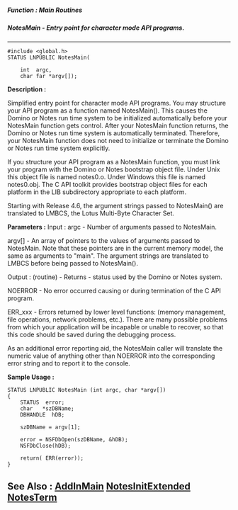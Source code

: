 ##### Function : Main Routines
##### NotesMain - Entry point for character mode API programs.
---
```
#include <global.h>
STATUS LNPUBLIC NotesMain(

	int  argc,
	char far *argv[]);
```
**Description :**

Simplified entry point for character mode API programs. You may structure your 
API program as a function named NotesMain(). This causes the Domino or Notes 
run time system to be initialized automatically before your NotesMain function 
gets control. After your NotesMain function returns, the Domino or Notes run 
time system is automatically terminated. Therefore, your NotesMain function 
does not need to initialize or terminate the Domino or Notes run time system 
explicitly.

If you structure your API program as a NotesMain function, you must link your 
program with the Domino or Notes bootstrap object file.  Under Unix this object 
file is named notes0.o. Under Windows this file is named notes0.obj. The C API 
toolkit provides bootstrap object files for each platform in the LIB 
subdirectory appropriate to each platform.

Starting with Release 4.6, the argument strings passed to NotesMain() are 
translated to LMBCS, the Lotus Multi-Byte Character Set.

**Parameters :**
Input :
argc  -  Number of arguments passed to NotesMain.

argv[]  -  An array of pointers to the values of arguments passed to NotesMain.  Note that these pointers are in the current memory model, the same as arguments to "main".  The argument strings are translated to LMBCS before being passed to NotesMain().

Output :
(routine)  -  Returns -  status used by the Domino or Notes system. 

NOERROR - No error occurred causing or during termination of the C API program.

ERR_xxx - Errors returned by lower level functions: (memory management, file operations, network problems,  etc.).  There are many possible problems from which your application will be incapable or unable to recover, so that this code should be saved during the debugging process.

As an additional error reporting aid, the NotesMain caller will translate the numeric value of anything other than NOERROR into the corresponding error string and  to report it to the console.



**Sample Usage :**
```
STATUS LNPUBLIC NotesMain (int argc, char *argv[])
{
    STATUS  error;
    char   *szDBName;
    DBHANDLE  hDB;

    szDBName = argv[1];

    error = NSFDbOpen(szDBName, &hDB);
    NSFDbClose(hDB);

    return( ERR(error));
}
```
**See Also :**
[AddInMain](/reference/Func/AddInMain)
[NotesInitExtended](/reference/Func/NotesInitExtended)
[NotesTerm](/reference/Func/NotesTerm)
---
